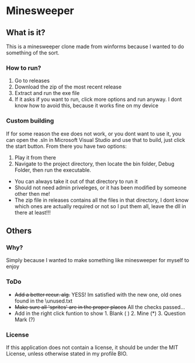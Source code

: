 # Minesweeper
## What is it?
This is a minesweeper clone made from winforms because I wanted to do something of the sort. 
### How to run?
1. Go to releases
2. Download the zip of the most recent release
3. Extract and run the exe file
4. If it asks if you want to run, click more options and run anyway. I dont know how to avoid this, because it works fine on my device
### Custom building
If for some reason the exe does not work, or you dont want to use it, you can open the .sln in Microsoft Visual Studio and use that to build, just click the start button. From there you have two options:
1. Play it from there
2. Navigate to the project directory, then locate the bin folder, Debug Folder, then run the executable.
  - You can always take it out of that directory to run it
  - Should not need admin priveleges, or it has been modified by someone other then me!
  - The zip file in releases contains all the files in that directory, I dont know which ones are actually required or not so I put them all, leave the dll in there at least!!!
## Others
### Why?
Simply because I wanted to make something like minesweeper for myself to enjoy
### ToDo
- ~~Add a better recur. alg.~~ YESS! Im satisfied with the new one, old ones found in the \unused.txt
- ~~Make sure all 'sprites' are in the proper places~~ All the checks passed...
- Add in the right click funtion to show 1. Blank ( ) 2. Mine (\*) 3. Question Mark (?)
### License
If this application does not contain a license, it should be under the MIT License, unless otherwise stated in my profile BIO.
 
